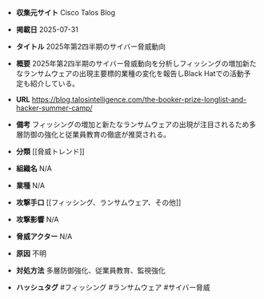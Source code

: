 - **収集元サイト**
Cisco Talos Blog

- **掲載日**
2025-07-31

- **タイトル**
2025年第2四半期のサイバー脅威動向

- **概要**
2025年第2四半期のサイバー脅威動向を分析しフィッシングの増加新たなランサムウェアの出現主要標的業種の変化を報告しBlack Hatでの活動予定も紹介している。

- **URL**
https://blog.talosintelligence.com/the-booker-prize-longlist-and-hacker-summer-camp/

- **備考**
フィッシングの増加と新たなランサムウェアの出現が注目されるため多層防御の強化と従業員教育の徹底が推奨される。

- **分類**
[[脅威トレンド]]

- **組織名**
N/A

- **業種**
N/A

- **攻撃手口**
[[フィッシング、ランサムウェア、その他]]

- **攻撃影響**
N/A

- **脅威アクター**
N/A

- **原因**
不明

- **対処方法**
多層防御強化、従業員教育、監視強化

- **ハッシュタグ**
#フィッシング #ランサムウェア #サイバー脅威

